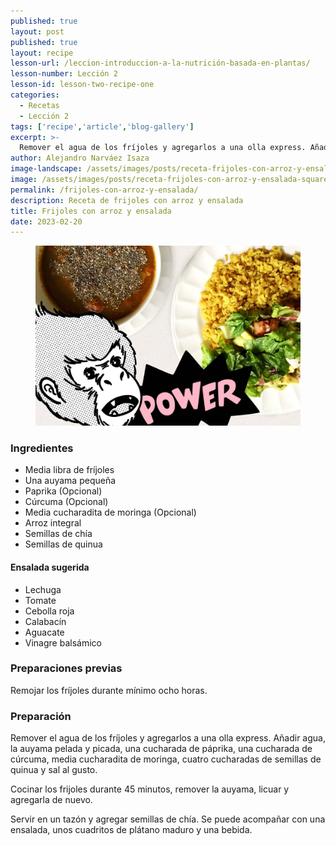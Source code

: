 ```yaml
---
published: true
layout: post
published: true
layout: recipe
lesson-url: /leccion-introduccion-a-la-nutrición-basada-en-plantas/
lesson-number: Lección 2
lesson-id: lesson-two-recipe-one
categories:
  - Recetas
  - Lección 2
tags: ['recipe','article','blog-gallery']
excerpt: >-
  Remover el agua de los fríjoles y agregarlos a una olla express. Añadir agua, cucharada y media de páprika, cucharada y media de cúrcuma, media cucharadita de moringa, cuatro cucharadas de semillas de quinua y sal al gusto.
author: Alejandro Narváez Isaza
image-landscape: /assets/images/posts/receta-frijoles-con-arroz-y-ensalada-landscape.jpg
image: /assets/images/posts/receta-frijoles-con-arroz-y-ensalada-square.jpg
permalink: /frijoles-con-arroz-y-ensalada/
description: Receta de frijoles con arroz y ensalada
title: Frijoles con arroz y ensalada
date: 2023-02-20
---
```

<figure>
  <img src="../assets/images/posts/receta-frijoles-con-arroz-y-ensalada-landscape.jpg">
</figure>

<h3>Ingredientes</h3>

<ul>
  <li>Media libra de fríjoles</li>
  <li>Una auyama pequeña</li>
  <li>Paprika (Opcional)</li>
  <li>Cúrcuma (Opcional)</li>
  <li>Media cucharadita de moringa (Opcional)</li>
  <li>Arroz integral</li>
  <li>Semillas de chía</li>
  <li>Semillas de quinua</li>
</ul>

<h4>Ensalada sugerida</h4>

<ul>
  <li>Lechuga</li>
  <li>Tomate</li>
  <li>Cebolla roja</li>
  <li>Calabacín</li>
  <li>Aguacate</li>
  <li>Vinagre balsámico</li>
</ul>

<h3>Preparaciones previas</h3>

<p class="post-content-p post-content-space">Remojar los fríjoles durante mínimo ocho horas.</p>

<h3>Preparación</h3>

<p class="post-content-p post-content-space">Remover el agua de los fríjoles y agregarlos a una olla express. Añadir agua, la auyama pelada y picada, una cucharada de páprika, una cucharada de cúrcuma, media cucharadita de moringa, cuatro cucharadas de semillas de quinua y sal al gusto.</p>

<p class="post-content-p post-content-half-space">Cocinar los frijoles durante 45 minutos, remover la auyama, licuar y agregarla de nuevo.</p>

<p class="post-content-p post-content-space">Servir en un tazón y agregar semillas de chía. Se puede acompañar con una ensalada, unos cuadritos de plátano maduro y una bebida.</p>
